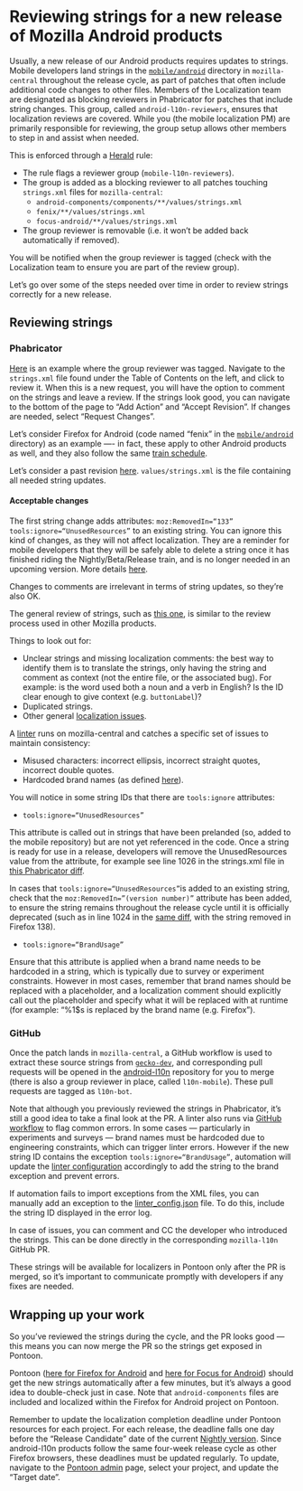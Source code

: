 # Reviewing strings for a new release of Mozilla Android products

Usually, a new release of our Android products requires updates to strings. Mobile developers land strings in the [`mobile/android`](https://hg.mozilla.org/mozilla-central/file/tip/mobile/android) directory in `mozilla-central` throughout the release cycle, as part of patches that often include additional code changes to other files. Members of the Localization team are designated as blocking reviewers in Phabricator for patches that include string changes. This group, called `android-l10n-reviewers`, ensures that localization reviews are covered. While you (the mobile localization PM) are primarily responsible for reviewing, the group setup allows other members to step in and assist when needed.

This is enforced through a [Herald](https://phabricator.services.mozilla.com/herald/) rule:

* The rule flags a reviewer group (`mobile-l10n-reviewers`).
* The group is added as a blocking reviewer to all patches touching `strings.xml` files for `mozilla-central`:
  * `android-components/components/**/values/strings.xml`
  * `fenix/**/values/strings.xml`
  * `focus-android/**/values/strings.xml`
* The group reviewer is  removable (i.e. it won’t be added back automatically if removed).

You will be notified when the group reviewer is tagged (check with the Localization team to ensure you are part of the review group).

Let’s go over some of the steps needed over time in order to review strings correctly for a new release.

## Reviewing strings

### Phabricator

[Here](https://phabricator.services.mozilla.com/D239505) is an example where the group reviewer was tagged. Navigate to the `strings.xml` file found under the Table of Contents on the left, and click to review it. When this is a new request, you will have the option to comment on the strings and leave a review. If the strings look good, you can navigate to the bottom of the page to “Add Action” and “Accept Revision”. If changes are needed, select “Request Changes”.

Let’s consider Firefox for Android (code named “fenix” in the [`mobile/android`](https://hg.mozilla.org/mozilla-central/file/tip/mobile/android) directory)  as an example —- in fact, these apply to other Android products as well, and they also follow the same [train schedule](https://whattrainisitnow.com/).

Let’s consider a past revision [here](https://phabricator.services.mozilla.com/D225047). `values/strings.xml` is the file containing all needed string updates.

#### Acceptable changes

The first string change adds attributes: `moz:RemovedIn=“133” tools:ignore=“UnusedResources”` to an existing string. You can ignore this kind of changes, as they will not affect localization. They are a reminder for mobile developers that they will be safely able to delete a string once it has finished riding the Nightly/Beta/Release train, and is no longer needed in an upcoming version. More details [here](https://firefox-source-docs.mozilla.org/mobile/android/fenix/Working-with-Strings.html).

Changes to comments are irrelevant in terms of string updates, so they’re also OK.

The general review of strings, such as [this one](https://phabricator.services.mozilla.com/D240634), is similar to the review process used in other Mozilla products.

Things to look out for:

* Unclear strings and missing localization comments: the best way to identify them is to translate the strings, only having the string and comment as context (not the entire file, or the associated bug). For example: is the word used both a noun and a verb in English? Is the ID clear enough to give context (e.g. `buttonLabel`)?
* Duplicated strings.
* Other general [localization issues](https://mozilla-l10n.github.io/documentation/localization/dev_best_practices.html).

A [linter](https://searchfox.org/mozilla-central/source/mobile/android/android-components/components/tooling/lint/src/main/java/mozilla/components/tooling/lint/StringLintXmlDetector.kt) runs on mozilla-central and catches a specific set of issues to maintain consistency:

* Misused characters: incorrect ellipsis, incorrect straight quotes, incorrect double quotes.
* Hardcoded brand names (as defined [here](https://searchfox.org/mozilla-central/source/mobile/android/android-components/components/tooling/lint/src/main/java/mozilla/components/tooling/lint/StringLintXmlDetector.kt#106-111)).

You will notice in some string IDs that there are `tools:ignore` attributes:

* `tools:ignore=“UnusedResources”`

This attribute is called out in strings that have been prelanded (so, added to the mobile repository) but are not yet referenced in the code. Once a string is ready for use in a release, developers will remove the UnusedResources value from the attribute, for example see line 1026 in the strings.xml file in [this Phabricator diff](https://phabricator.services.mozilla.com/D240991).

In cases that `tools:ignore=“UnusedResources”`is added to an existing string, check that the  `moz:RemovedIn=”(version number)”` attribute has been added, to ensure the string remains throughout the release cycle until it is officially deprecated (such as in line 1024 in the [same diff](https://phabricator.services.mozilla.com/D240991), with the string removed in Firefox 138).

* `tools:ignore=“BrandUsage”`

Ensure that this attribute is applied when a brand name needs to be hardcoded in a string, which is typically due to survey or experiment constraints. However in most cases, remember that brand names should be replaced with a placeholder, and a localization comment should explicitly call out the placeholder and specify what it will be replaced with at runtime (for example: “%1$s is replaced by the brand name (e.g. Firefox”).

### GitHub

Once the patch lands in `mozilla-central`, a GitHub workflow is used to extract these source strings from [`gecko-dev`](https://github.com/mozilla/gecko-dev), and corresponding pull requests will be opened in the [android-l10n](https://github.com/mozilla-l10n/android-l10n) repository for you to merge (there is also a group reviewer in place, called `l10n-mobile`). These pull requests are tagged as `l10n-bot`.

Note that although you previously reviewed the strings in Phabricator, it’s still a good idea to take a final look at the PR. A linter also runs via [GitHub workflow](https://github.com/mozilla-l10n/android-l10n/blob/main/.github/workflows/reference_linter.yaml) to flag common errors. In some cases — particularly in experiments and surveys — brand names must be hardcoded due to engineering constraints, which can trigger linter errors. However if the new string ID contains the exception `tools:ignore=“BrandUsage”`, automation will update the [linter configuration](https://github.com/mozilla-l10n/android-l10n/blob/main/.github/scripts/linter_config.json) accordingly to add the string to the brand exception and prevent errors.

If automation fails to import exceptions from the XML files, you can manually add an exception to the  [linter\_config.json](https://github.com/mozilla-l10n/android-l10n/blob/main/.github/scripts/linter_config.json) file. To do this, include the string ID displayed in the error log.

In case of issues, you can comment and CC the developer who introduced the strings. This can be done directly in the corresponding `mozilla-l10n` GitHub PR.

These strings will be available for localizers in Pontoon only after the PR is merged, so it’s important to communicate promptly with developers if any fixes are needed.

## Wrapping up your work

So you’ve reviewed the strings during the cycle, and the PR looks good — this means you can now merge the PR so the strings get exposed in Pontoon.

Pontoon ([here for Firefox for Android](https://pontoon.mozilla.org/projects/firefox-for-android/) and [here for Focus for Android](https://pontoon.mozilla.org/projects/focus-for-android/)) should get the new strings automatically after a few minutes, but it’s always a good idea to double-check just in case. Note that `android-components` files are included and localized within the Firefox for Android project on Pontoon.

Remember to update the localization completion deadline under Pontoon resources for each project. For each release, the deadline falls one day before the “Release Candidate” date of the current [Nightly version](https://whattrainisitnow.com/release/?version=nightly). Since android-l10n products follow the same four-week release cycle as other Firefox browsers, these deadlines must be updated regularly. To update, navigate to the [Pontoon admin](https://pontoon.mozilla.org/admin/) page, select your project, and update the “Target date”.